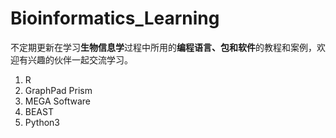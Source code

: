 # Bioinformatics_Learning

不定期更新在学习**生物信息学**过程中所用的**编程语言、包和软件**的教程和案例，欢迎有兴趣的伙伴一起交流学习。

1. R
2. GraphPad Prism
3. MEGA Software
4. BEAST
5. Python3